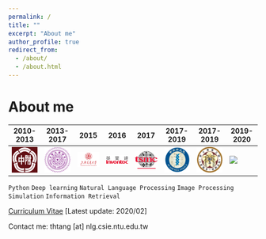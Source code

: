 ```yaml
---
permalink: /
title: ""
excerpt: "About me"
author_profile: true
redirect_from: 
  - /about/
  - /about.html
---
```




About me
======

<!-- <img src='/images/sign2-032a.png' width='100'> -->

| 2010-2013| 2013-2017  | 2015  | 2016  |  2017 | 2017-2019  | 2017-2019  |2019-2020  |
|---|---|---|---|---|---|---|---|
| <img src='/images/HSNU.png' width='100'>  | <img src='/images/The_Logo_of_National_Tsing_Hua_University.png' width='100'>  |  <img src='/images/130.png' width='100'> | <img src='/images/logo_inventec.png' width='100'>  |  <img src='/images/tsmc.jpg' width='100'> | <img src='/images/sinica_logo.png' width='100'>  |  <img src='/images/Emblem72.jpg' width='100'> | <img src='https://upload.wikimedia.org/wikipedia/commons/thumb/4/47/Republic_of_China_Army_%28ROCA%29_Logo.svg/1200px-Republic_of_China_Army_%28ROCA%29_Logo.svg.png' width='100'> |


```Python```  ```Deep learning```  ```Natural Language Processing```  ```Image Processing``` ```Simulation```  ```Information Retrieval``` 

[Curriculum Vitae](http://thtang.github.io/files/Jason_Tang_Resume.pdf) [Latest update: 2020/02] 

Contact me: thtang [at] nlg.csie.ntu.edu.tw

